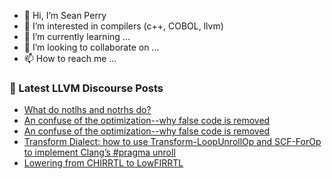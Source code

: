 - 👋 Hi, I’m Sean Perry
- 👀 I’m interested in compilers (c++, COBOL, llvm)
- 🌱 I’m currently learning ...
- 💞️ I’m looking to collaborate on ...
- 📫 How to reach me ...

<!---
s66perry/s66perry is a ✨ special ✨ repository because its `README.md` (this file) appears on your GitHub profile.
You can click the Preview link to take a look at your changes.
--->
### 📕 Latest LLVM Discourse Posts

<!-- DISCOURSE-LLVM:START -->
- [What do notlhs and notrhs do?](https://discourse.llvm.org/t/what-do-notlhs-and-notrhs-do/75737#post_4)
- [An confuse of the optimization--why false code is removed](https://discourse.llvm.org/t/an-confuse-of-the-optimization-why-false-code-is-removed/75777#post_2)
- [An confuse of the optimization--why false code is removed](https://discourse.llvm.org/t/an-confuse-of-the-optimization-why-false-code-is-removed/75777#post_1)
- [Transform Dialect: how to use Transform-LoopUnrollOp and SCF-ForOp to implement Clang’s #pragma unroll](https://discourse.llvm.org/t/transform-dialect-how-to-use-transform-loopunrollop-and-scf-forop-to-implement-clang-s-pragma-unroll/75776#post_1)
- [Lowering from CHIRRTL to LowFIRRTL](https://discourse.llvm.org/t/lowering-from-chirrtl-to-lowfirrtl/75759#post_7)
<!-- DISCOURSE-LLVM:END -->
